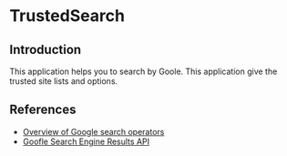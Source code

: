 # TrustedSearch

## Introduction
This application helps  you to search by Goole. This application give the trusted site lists and options.

## References
* [Overview of Google search operators](https://developers.google.com/search/docs/monitor-debug/search-operators)
* [Goofle Search Engine Results API](https://serpapi.com/search-api)




